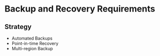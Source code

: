 # Backup and Recovery Requirements

## Strategy
- Automated Backups
- Point-in-time Recovery
- Multi-region Backup